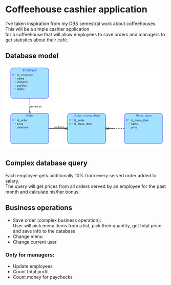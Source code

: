 # Coffeehouse cashier application

I've taken inspiration from my DBS semestral work about coffeehouses. This will be a simple cashier application  
for a coffeehouse that will allow employees to save orders and managers to get statistics about their café.

## Database model

![database model](./img/database_model.png)

## Complex database query
 
Each employee gets additionally 10% from every served order added to salary.  
The query will get prices from all orders served by an employee 
for the past month and calculate his/her bonus.

## Business operations

- Save order (complex business operation):  
  User will pick menu items from a list, pick their quantity, get total price and save info to the database
- Change menu
- Change current user

### Only for managers:

- Update employees
- Count total profit
- Count money for paychecks